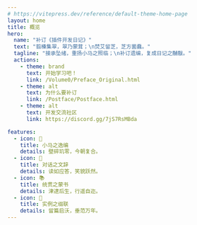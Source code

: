 ```yaml
---
# https://vitepress.dev/reference/default-theme-home-page
layout: home
title: 概览
hero:
  name: "补订《插件开发日记》"
  text: "翦榛集翠，翠乃蒙茸；\n焚艾留芝，芝方菌蠢。"
  tagline: "接承坠绪，重扬小马之照临；\n补订遗编，复成日记之黼黻。"
  actions:
    - theme: brand
      text: 开始学习吧！
      link: /Volume0/Preface_Original.html
    - theme: alt
      text: 为什么要补订
      link: /Postface/Postface.html
    - theme: alt
      text: 开发交流社区
      link: https://discord.gg/7jS7RsMBda

features:
  - icon: 🦄
    title: 小马之逸编
    details: 壁碎玑零，今朝复合。
  - icon: 💬
    title: 对话之文辞
    details: 读如应答，笑貌跃然。
  - icon: 📚
    title: 统贯之蒙书
    details: 津逮后生，行遥自迩。
  - icon: 🎊
    title: 实例之缀联
    details: 留篇启沃，垂范万年。
---
```


<style scope>
  .VPContent.is-home{
    background-color: #b1ceff;
  }
  
  :root{
    --vp-home-hero-name-color: transparent;
    --vp-home-hero-name-background: -webkit-linear-gradient(120deg, #731482 20%, #DF307F);
  }
</style>